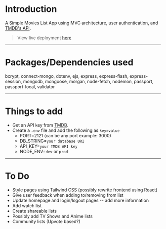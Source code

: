 # Introduction

A Simple Movies List App using MVC architecture, user authentication, and [TMDB's API](https://www.themoviedb.org/).

> View live deployment [here](https://movie-pass-production.up.railway.app/)

---

# Packages/Dependencies used

bcrypt, connect-mongo, dotenv, ejs, express, express-flash, express-session, mongodb, mongoose, morgan, node-fetch, nodemon, passport, passport-local, validator

---

# Things to add

- Get an API key from [TMDB](https://www.themoviedb.org/).
- Create a `.env` file and add the following as `key=value`
  - PORT=2121 (can be any port example: 3000)
  - DB_STRING=`your database URI`
  - API_KEY=`your TMDB API key`
  - NODE_ENV=`dev` or `prod`

---

# To Do

- Style pages using Tailwind CSS (possibly rewrite frontend using React)
- Give user feedback when adding to/removing from list
- Update homepage and login/logout pages -- add more information
- Add watch list
- Create shareable lists
- Possibly add TV Shows and Anime lists
- Community lists (Upvote based?)
